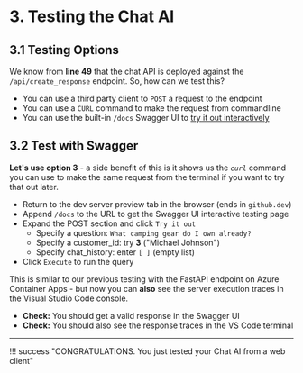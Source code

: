 # 3. Testing the Chat AI

## 3.1 Testing Options

We know from **line 49** that the chat API is deployed against the `/api/create_response` endpoint. So, how can we test this? 

- You can use a third party client to `POST` a request to the endpoint
- You can use a `CURL` command to make the request from commandline
- You can use the built-in `/docs` Swagger UI to [try it out interactively](https://fastapi.tiangolo.com/#interactive-api-docs)

## 3.2 Test with Swagger

**Let's use option 3** - a side benefit of this is it shows us the _`curl`_ command you can use to make the same request from the terminal if you want to try that out later.

- Return to the dev server preview tab in the browser (ends in `github.dev`)
- Append `/docs` to the URL to get the Swagger UI interactive testing page
- Expand the POST section and click `Try it out`
    - Specify a question: `What camping gear do I own already?`
    - Specify a customer_id: try **3** ("Michael Johnson")
    - Specify chat_history: enter `[ ]` (empty list) 
- Click `Execute` to run the query 

This is similar to our previous testing with the FastAPI endpoint on Azure Container Apps - but now you can **also** see the server execution traces in the Visual Studio Code console. 

- **Check:** You should get a valid response in the Swagger UI 
- **Check:** You should also see the response traces in the VS Code terminal

<!---
## 3.3 Test with Web UI 🚨

Add the Contoso Web Integration docs here

-->

---

!!! success "CONGRATULATIONS. You just tested your Chat AI from a web client"